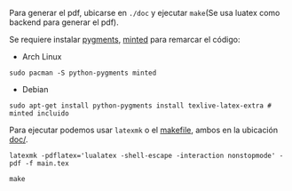 Para generar el pdf, ubicarse en `./doc`
y ejecutar `make`(Se usa luatex como backend para generar el pdf).

Se requiere instalar [pygments](https://pygments.org/languages/),
[minted](https://www.overleaf.com/learn/latex/Code_Highlighting_with_minted)
para remarcar el código:
- Arch Linux
``` shell
sudo pacman -S python-pygments minted
```

- Debian
```shell
sudo apt-get install python-pygments install texlive-latex-extra # minted incluido
```

Para ejecutar podemos usar `latexmk` o el [makefile](./doc/makefile), ambos en 
la ubicación [doc/](./doc/).

```shell
latexmk -pdflatex='lualatex -shell-escape -interaction nonstopmode' -pdf -f main.tex
```

```shell
make
```
